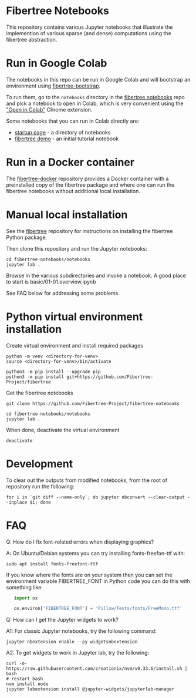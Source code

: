 Fibertree Notebooks
===================

This repository contains various Jupyter notebooks that illustrate the
implemention of various sparse (and dense) computations using the
fibertree abstraction.


Run in Google Colab
===================

The notebooks in this repo can be run in Google Colab and will bootstrap
an environment using [fibertree-bootstrap](https://github.com/Fibertree-Project/fibertree-bootstrap).

To run them, go to the `notebooks` directory in the
[fibertree notebooks](https://github.com/Fibertree-Project/fibertree-notebooks) repo and pick
a notebook to open in Colab, which is very convenient using the ["Open
in Colab"](https://chrome.google.com/webstore/search/open%20in%20colab)
Chrome extension.

Some notebooks that you can run in Colab directly are:

- [startup page](https://colab.research.google.com/github/Fibertree-Project/fibertree-notebooks/blob/master/notebooks/start-here.ipynb) - a directory of notebooks
- [fibertree demo](https://colab.research.google.com/github/Fibertree-Project/fibertree-notebooks/blob/master/notebooks/basic/01-01.overview.ipynb) - an initial tutorial notebook


Run in a Docker container
=========================

The [fibertree-docker](https://github.com/Fibertree-Project/fibertree-docker)
repository provides a Docker container with a preinstalled copy of the
fibertree package and where one can run the fibertree notebooks
without additional local installation.


Manual local installation
=========================

See the [fibertree](https://github.com/Fibertree-Project/fibertree)
repository for instructions on installing the fibertree Python package.

Then clone this repository and run the Jupyter notebooks:

```console
cd fibertree-notebooks/notebooks
jupyter lab .
```

Browse in the various subdirectories and invoke
a notebook. A good place to start is basic/01-01.overview.ipynb

See FAQ below for addressing some problems.


Python virtual environment installation
=======================================

Create virtual environment and install required packages

```console
python -m venv <directory-for-venv>
source <directory-for-venv>/bin/activate

python3 -m pip install --upgrade pip
python3 -m pip install git+https://github.com/Fibertree-Project/fibertree
```

Get the fibertree notebooks

```console
git clone https://github.com/Fibertree-Project/fibertree-notebooks

cd fibertree-notebooks/notebooks
jupyter lab .
```

When done, deactivate the virtual environment

```console
deactivate
```



Development
===========

To clear out the outputs from modified notebooks, from the root of repository
run the following:

```console
for i in `git diff --name-only`; do jupyter nbconvert --clear-output --inplace $i; done
```

FAQ
===

Q: How do I fix font-related errors when displaying graphics?

A: On Ubuntu/Debian systems you can try installing fonts-freefon-ttf with:

```console
sudo apt install fonts-freefont-ttf
```

   If you know where the fonts are on your system then you can set the
   environment variable FIBERTREE_FONT in Python code you can do this
   with something like:

```python
   import os

   os.environ['FIBERTREE_FONT'] = 'Pillow/Tests/fonts/FreeMono.ttf'
```

Q: How can I get the Jupyter widgets to work?

A1: For classic Jupyter notebooks, try the following command:

```console
jupyter nbextension enable --py widgetsnbextension
```

A2: To get widgets to work in Jupyter lab, try the following:

```console
curl -o- https://raw.githubusercontent.com/creationix/nvm/v0.33.6/install.sh | bash
# restart bash
nvm install node
jupyter labextension install @jupyter-widgets/jupyterlab-manager
```


